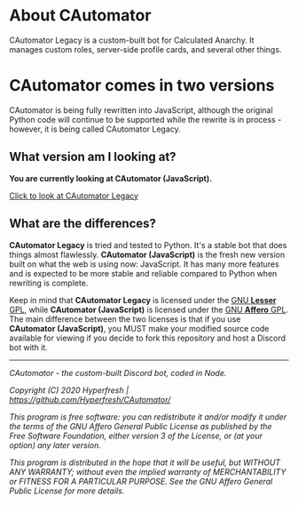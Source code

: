 # About CAutomator
CAutomator Legacy is a custom-built bot for Calculated Anarchy. It manages custom roles, server-side profile cards, and several other things.

# CAutomator comes in two versions
CAutomator is being fully rewritten into JavaScript, although the original Python code will continue to be supported while the rewrite is in process - however, it is being called CAutomator Legacy.

## What version am I looking at?
**You are currently looking at CAutomator (JavaScript).**

[Click to look at CAutomator Legacy](htttps://github.com/Hyperfresh/CAutomator-Legacy)

## What are the differences?
**CAutomator Legacy** is tried and tested to Python. It's a stable bot that does things almost flawlessly.
**CAutomator (JavaScript)** is the fresh new version built on what the web is using now: JavaScript. It has many more features and is expected to be more stable and reliable compared to Python when rewriting is complete.

Keep in mind that **CAutomator Legacy** is licensed under the [GNU **Lesser** GPL](https://www.gnu.org/licenses/lgpl-3.0.html), while **CAutomator (JavaScript)** is licensed under the [GNU **Affero** GPL](https://www.gnu.org/licenses/agpl-3.0.html). The main difference between the two licenses is that if you use **CAutomator (JavaScript)**, you MUST make your modified source code available for viewing if you decide to fork this repository and host a Discord bot with it.

---

*CAutomator - the custom-built Discord bot, coded in Node.*

*Copyright (C) 2020 Hyperfresh | https://github.com/Hyperfresh/CAutomator/*

*This program is free software: you can redistribute it and/or modify
it under the terms of the GNU Affero General Public License as published by
the Free Software Foundation, either version 3 of the License, or
(at your option) any later version.*

*This program is distributed in the hope that it will be useful,
but WITHOUT ANY WARRANTY; without even the implied warranty of
MERCHANTABILITY or FITNESS FOR A PARTICULAR PURPOSE.  See the
GNU Affero General Public License for more details.*
